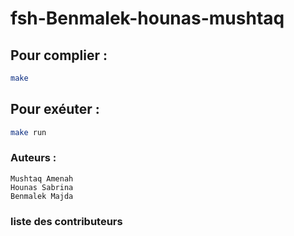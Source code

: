 # fsh-Benmalek-hounas-mushtaq

## Pour complier : 

``` bash 
make 
```
## Pour exéuter :

```bash 
make run
```




### Auteurs : 
    Mushtaq Amenah 
    Hounas Sabrina 
    Benmalek Majda

### liste des contributeurs